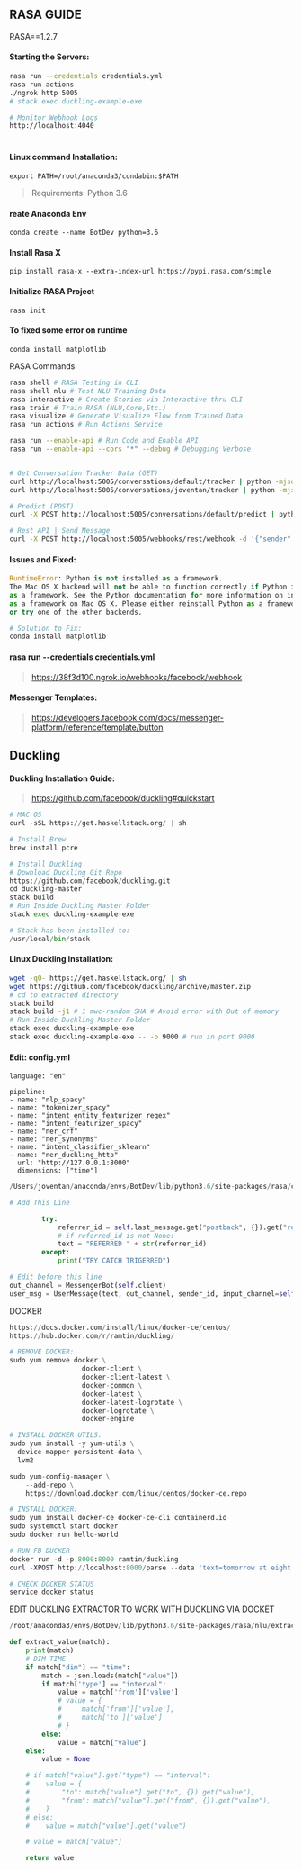 ## RASA GUIDE  
RASA==1.2.7
#### Starting the Servers:
```bash
rasa run --credentials credentials.yml
rasa run actions
./ngrok http 5005
# stack exec duckling-example-exe

# Monitor Webhook Logs
http://localhost:4040 
```


#

#### Linux command Installation:
```
export PATH=/root/anaconda3/condabin:$PATH
```

> Requirements: Python 3.6 

#### reate Anaconda Env
```
conda create --name BotDev python=3.6
```

#### Install Rasa X
``` 
pip install rasa-x --extra-index-url https://pypi.rasa.com/simple
```

#### Initialize RASA Project
```
rasa init
```

#### To fixed some error on runtime
```
conda install matplotlib 
```


RASA Commands
```bash
rasa shell # RASA Testing in CLI
rasa shell nlu # Test NLU Training Data
rasa interactive # Create Stories via Interactive thru CLI
rasa train # Train RASA (NLU,Core,Etc.)
rasa visualize # Generate Visualize Flow from Trained Data
rasa run actions # Run Actions Service

rasa run --enable-api # Run Code and Enable API
rasa run --enable-api --cors "*" --debug # Debugging Verbose


# Get Conversation Tracker Data (GET)
curl http://localhost:5005/conversations/default/tracker | python -mjson.tool
curl http://localhost:5005/conversations/joventan/tracker | python -mjson.tool

# Predict (POST)
curl -X POST http://localhost:5005/conversations/default/predict | python -mjson.tool

# Rest API | Send Message
curl -X POST http://localhost:5005/webhooks/rest/webhook -d '{"sender": "joventan", "message": "hello"}' -H "Content-type: application/json" | python -mjson.tool

```


#### Issues and Fixed:

```python
RuntimeError: Python is not installed as a framework.
The Mac OS X backend will not be able to function correctly if Python is not installed 
as a framework. See the Python documentation for more information on installing Python 
as a framework on Mac OS X. Please either reinstall Python as a framework,
or try one of the other backends.

# Solution to Fix:
conda install matplotlib 
```

#### rasa run --credentials credentials.yml
> https://38f3d100.ngrok.io/webhooks/facebook/webhook


#### Messenger Templates:
> https://developers.facebook.com/docs/messenger-platform/reference/template/button  


## Duckling
#### Duckling Installation Guide: 
>https://github.com/facebook/duckling#quickstart

```python
# MAC OS
curl -sSL https://get.haskellstack.org/ | sh

# Install Brew
brew install pcre

# Install Duckling
# Download Duckling Git Repo
https://github.com/facebook/duckling.git
cd duckling-master
stack build
# Run Inside Duckling Master Folder
stack exec duckling-example-exe

# Stack has been installed to:
/usr/local/bin/stack
```

#### Linux Duckling Installation:
```bash
wget -qO- https://get.haskellstack.org/ | sh
wget https://github.com/facebook/duckling/archive/master.zip
# cd to extracted directory
stack build
stack build -j1 # 1 mwc-random SHA # Avoid error with Out of memory
# Run Inside Duckling Master Folder
stack exec duckling-example-exe
stack exec duckling-example-exe -- -p 9000 # run in port 9000
```


#### Edit: config.yml
```
language: "en"

pipeline:
- name: "nlp_spacy"
- name: "tokenizer_spacy"
- name: "intent_entity_featurizer_regex"
- name: "intent_featurizer_spacy"
- name: "ner_crf"
- name: "ner_synonyms"
- name: "intent_classifier_sklearn"
- name: "ner_duckling_http"
  url: "http://127.0.0.1:8000"
  dimensions: ["time"] 
```


```python
/Users/joventan/anaconda/envs/BotDev/lib/python3.6/site-packages/rasa/core/channels/facebook.py

# Add This Line

        try:
            referrer_id = self.last_message.get("postback", {}).get("referral","").get("ref","")
            # if referred_id is not None:
            text = "REFERRED " + str(referrer_id)
        except:
            print("TRY CATCH TRIGERRED")

# Edit before this line
out_channel = MessengerBot(self.client)
user_msg = UserMessage(text, out_channel, sender_id, input_channel=self.name())


```

DOCKER
```python
https://docs.docker.com/install/linux/docker-ce/centos/
https://hub.docker.com/r/ramtin/duckling/

# REMOVE DOCKER:
sudo yum remove docker \
                  docker-client \
                  docker-client-latest \
                  docker-common \
                  docker-latest \
                  docker-latest-logrotate \
                  docker-logrotate \
                  docker-engine

# INSTALL DOCKER UTILS:
sudo yum install -y yum-utils \
  device-mapper-persistent-data \
  lvm2

sudo yum-config-manager \
    --add-repo \
    https://download.docker.com/linux/centos/docker-ce.repo

# INSTALL DOCKER:
sudo yum install docker-ce docker-ce-cli containerd.io
sudo systemctl start docker
sudo docker run hello-world

# RUN FB DUCKER
docker run -d -p 8000:8000 ramtin/duckling
curl -XPOST http://localhost:8000/parse --data 'text=tomorrow at eight'

# CHECK DOCKER STATUS
service docker status
```


EDIT DUCKLING EXTRACTOR TO WORK WITH DUCKLING VIA DOCKET
```python
/root/anaconda3/envs/BotDev/lib/python3.6/site-packages/rasa/nlu/extractors/duckling_http_extractor.py

def extract_value(match):
    print(match)
    # DIM TIME
    if match["dim"] == "time":
        match = json.loads(match["value"])
        if match['type'] == "interval":
            value = match['from']['value']
            # value = {
            #     match['from']['value'],
            #     match['to']['value']
            # }
        else:
            value = match["value"]
    else:
        value = None

    # if match["value"].get("type") == "interval":
    #    value = {
    #        "to": match["value"].get("to", {}).get("value"),
    #        "from": match["value"].get("from", {}).get("value"),
    #    }
    # else:
    #    value = match["value"].get("value")

    # value = match["value"]

    return value
```
   